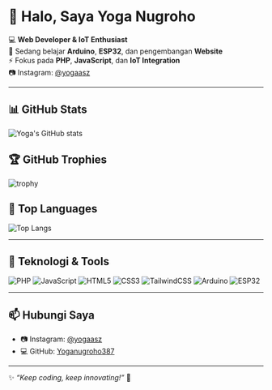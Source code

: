 # 👋 Halo, Saya Yoga Nugroho

💻 **Web Developer & IoT Enthusiast**  
🌱 Sedang belajar **Arduino**, **ESP32**, dan pengembangan **Website**  
⚡ Fokus pada **PHP**, **JavaScript**, dan **IoT Integration**  
📷 Instagram: [@yogaasz](https://instagram.com/yogaasz)  

---

## 📊 GitHub Stats
![Yoga's GitHub stats](https://github-readme-stats.vercel.app/api?username=Yoganugroho387&show_icons=true&theme=tokyonight)

## 🏆 GitHub Trophies
![trophy](https://github-profile-trophy.vercel.app/?username=Yoganugroho387&theme=darkhub)

## 📌 Top Languages
![Top Langs](https://github-readme-stats.vercel.app/api/top-langs/?username=Yoganugroho387&layout=compact&theme=tokyonight)

---

## 🔧 Teknologi & Tools
![PHP](https://img.shields.io/badge/PHP-777BB4?style=for-the-badge&logo=php&logoColor=white)
![JavaScript](https://img.shields.io/badge/JavaScript-000000?style=for-the-badge&logo=javascript&logoColor=F7DF1E)
![HTML5](https://img.shields.io/badge/HTML5-E34F26?style=for-the-badge&logo=html5&logoColor=white)
![CSS3](https://img.shields.io/badge/CSS3-264DE4?style=for-the-badge&logo=css3&logoColor=white)
![TailwindCSS](https://img.shields.io/badge/TailwindCSS-0F172A?style=for-the-badge&logo=tailwindcss&logoColor=38BDF8)
![Arduino](https://img.shields.io/badge/Arduino-00979D?style=for-the-badge&logo=arduino&logoColor=white)
![ESP32](https://img.shields.io/badge/ESP32-000000?style=for-the-badge&logo=espressif&logoColor=red)

---

## 📫 Hubungi Saya
- 📷 Instagram: [@yogaasz](https://instagram.com/yogaasz)  
- 💻 GitHub: [Yoganugroho387](https://github.com/Yoganugroho387)

---

✨ *“Keep coding, keep innovating!”* 🚀
